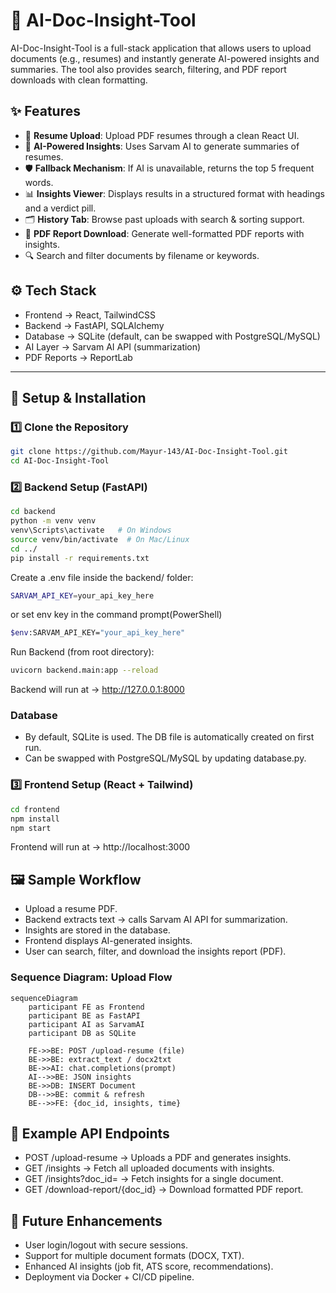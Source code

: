 # 📄 AI-Doc-Insight-Tool  

AI-Doc-Insight-Tool is a full-stack application that allows users to upload documents (e.g., resumes) and instantly generate AI-powered insights and summaries. The tool also provides search, filtering, and PDF report downloads with clean formatting. 

## ✨ Features
- 🚀 **Resume Upload**: Upload PDF resumes through a clean React UI.  
- 🤖 **AI-Powered Insights**: Uses Sarvam AI to generate summaries of resumes.  
- 🛡 **Fallback Mechanism**: If AI is unavailable, returns the top 5 frequent words.  
- 📊 **Insights Viewer**: Displays results in a structured format with headings and a verdict pill.  
- 🗂 **History Tab**: Browse past uploads with search & sorting support.  
- 📑 **PDF Report Download**: Generate well-formatted PDF reports with insights.
- 🔍 Search and filter documents by filename or keywords.

## ⚙️ Tech Stack
- Frontend → React, TailwindCSS
- Backend → FastAPI, SQLAlchemy
- Database → SQLite (default, can be swapped with PostgreSQL/MySQL)
- AI Layer → Sarvam AI API (summarization)
- PDF Reports → ReportLab
---

## 🔧 Setup & Installation

### 1️⃣ Clone the Repository
```bash
git clone https://github.com/Mayur-143/AI-Doc-Insight-Tool.git
cd AI-Doc-Insight-Tool
```
### 2️⃣ Backend Setup (FastAPI)
```bash
cd backend
python -m venv venv
venv\Scripts\activate   # On Windows
source venv/bin/activate  # On Mac/Linux
cd ../
pip install -r requirements.txt
```
Create a .env file inside the backend/ folder:
```bash
SARVAM_API_KEY=your_api_key_here
```
or set env key in the command prompt(PowerShell)
```bash
$env:SARVAM_API_KEY="your_api_key_here"
```
Run Backend (from root directory): 
```bash
uvicorn backend.main:app --reload
```
Backend will run at → http://127.0.0.1:8000
### Database
- By default, SQLite is used. The DB file is automatically created on first run.
- Can be swapped with PostgreSQL/MySQL by updating database.py.

### 3️⃣ Frontend Setup (React + Tailwind)
```bash
cd frontend
npm install
npm start
```
Frontend will run at → http://localhost:3000

## 🖼 Sample Workflow
- Upload a resume PDF.
- Backend extracts text → calls Sarvam AI API for summarization.
- Insights are stored in the database.
- Frontend displays AI-generated insights.
- User can search, filter, and download the insights report (PDF).

### **Sequence Diagram: Upload Flow**

```mermaid
sequenceDiagram
    participant FE as Frontend
    participant BE as FastAPI
    participant AI as SarvamAI
    participant DB as SQLite

    FE->>BE: POST /upload-resume (file)
    BE->>BE: extract_text / docx2txt
    BE->>AI: chat.completions(prompt)
    AI-->>BE: JSON insights
    BE->>DB: INSERT Document
    DB-->>BE: commit & refresh
    BE-->>FE: {doc_id, insights, time}
```

## 📂 Example API Endpoints
- POST /upload-resume → Uploads a PDF and generates insights.
- GET /insights → Fetch all uploaded documents with insights.
- GET /insights?doc_id=<id> → Fetch insights for a single document.
- GET /download-report/{doc_id} → Download formatted PDF report.

## 🌟 Future Enhancements
- User login/logout with secure sessions.
- Support for multiple document formats (DOCX, TXT).
- Enhanced AI insights (job fit, ATS score, recommendations).
- Deployment via Docker + CI/CD pipeline.
